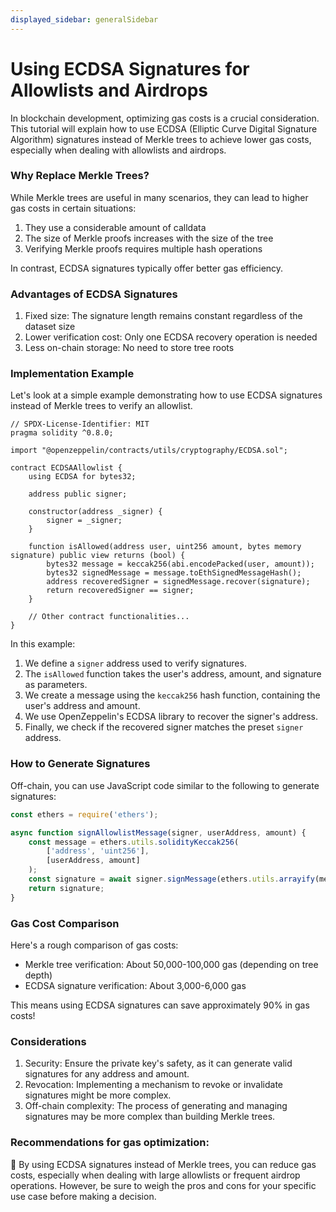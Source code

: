 ```yaml
---
displayed_sidebar: generalSidebar
---
```

# Using ECDSA Signatures for Allowlists and Airdrops

In blockchain development, optimizing gas costs is a crucial consideration. This tutorial will explain how to use ECDSA (Elliptic Curve Digital Signature Algorithm) signatures instead of Merkle trees to achieve lower gas costs, especially when dealing with allowlists and airdrops.

### Why Replace Merkle Trees?

While Merkle trees are useful in many scenarios, they can lead to higher gas costs in certain situations:

1. They use a considerable amount of calldata
2. The size of Merkle proofs increases with the size of the tree
3. Verifying Merkle proofs requires multiple hash operations

In contrast, ECDSA signatures typically offer better gas efficiency.

### Advantages of ECDSA Signatures

1. Fixed size: The signature length remains constant regardless of the dataset size
2. Lower verification cost: Only one ECDSA recovery operation is needed
3. Less on-chain storage: No need to store tree roots

### Implementation Example

Let's look at a simple example demonstrating how to use ECDSA signatures instead of Merkle trees to verify an allowlist.

```solidity
// SPDX-License-Identifier: MIT
pragma solidity ^0.8.0;

import "@openzeppelin/contracts/utils/cryptography/ECDSA.sol";

contract ECDSAAllowlist {
    using ECDSA for bytes32;

    address public signer;

    constructor(address _signer) {
        signer = _signer;
    }

    function isAllowed(address user, uint256 amount, bytes memory signature) public view returns (bool) {
        bytes32 message = keccak256(abi.encodePacked(user, amount));
        bytes32 signedMessage = message.toEthSignedMessageHash();
        address recoveredSigner = signedMessage.recover(signature);
        return recoveredSigner == signer;
    }

    // Other contract functionalities...
}
```

In this example:

1. We define a `signer` address used to verify signatures.
2. The `isAllowed` function takes the user's address, amount, and signature as parameters.
3. We create a message using the `keccak256` hash function, containing the user's address and amount.
4. We use OpenZeppelin's ECDSA library to recover the signer's address.
5. Finally, we check if the recovered signer matches the preset `signer` address.

### How to Generate Signatures

Off-chain, you can use JavaScript code similar to the following to generate signatures:

```javascript
const ethers = require('ethers');

async function signAllowlistMessage(signer, userAddress, amount) {
    const message = ethers.utils.solidityKeccak256(
        ['address', 'uint256'],
        [userAddress, amount]
    );
    const signature = await signer.signMessage(ethers.utils.arrayify(message));
    return signature;
}
```

### Gas Cost Comparison

Here's a rough comparison of gas costs:

- Merkle tree verification: About 50,000-100,000 gas (depending on tree depth)
- ECDSA signature verification: About 3,000-6,000 gas

This means using ECDSA signatures can save approximately 90% in gas costs!

### Considerations

1. Security: Ensure the private key's safety, as it can generate valid signatures for any address and amount.
2. Revocation: Implementing a mechanism to revoke or invalidate signatures might be more complex.
3. Off-chain complexity: The process of generating and managing signatures may be more complex than building Merkle trees.

### Recommendations for gas optimization:

🌟 By using ECDSA signatures instead of Merkle trees, you can reduce gas costs, especially when dealing with large allowlists or frequent airdrop operations. However, be sure to weigh the pros and cons for your specific use case before making a decision.
